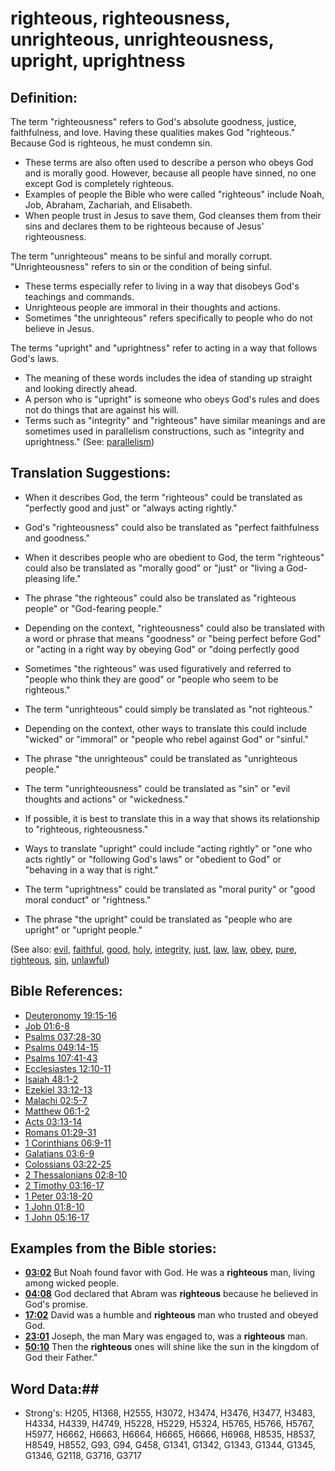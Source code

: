 # righteous, righteousness, unrighteous, unrighteousness, upright, uprightness #

## Definition: ##

The term "righteousness" refers to God's absolute goodness, justice, faithfulness, and love. Having these qualities makes God "righteous." Because God is righteous, he must condemn sin.

* These terms are also often used to describe a person who obeys God and is morally good. However, because all people have sinned, no one except God is completely righteous.
* Examples of people the Bible who were called "righteous" include Noah, Job, Abraham, Zachariah, and Elisabeth.
* When people trust in Jesus to save them, God cleanses them from their sins and declares them to be righteous because of Jesus' righteousness.

The term "unrighteous" means to be sinful and morally corrupt. "Unrighteousness" refers to sin or the condition of being sinful.

* These terms especially refer to living in a way that disobeys God's teachings and commands.
* Unrighteous people are immoral in their thoughts and actions.
* Sometimes "the unrighteous" refers specifically to people who do not believe in Jesus.

The terms "upright" and "uprightness" refer to acting in a way that follows God's laws.

* The meaning of these words includes the idea of standing up straight and looking directly ahead.
* A person who is "upright" is someone who obeys God's rules and does not do things that are against his will.
* Terms such as "integrity" and "righteous" have similar meanings and are sometimes used in parallelism constructions, such as "integrity and uprightness."  (See: [parallelism](rc://en/ta/man/translate/figs-parallelism))

## Translation Suggestions: ##

* When it describes God, the term "righteous" could be translated as "perfectly good and just" or "always acting rightly."
* God's "righteousness" could also be translated as "perfect faithfulness and goodness."
* When it describes people who are obedient to God, the term "righteous" could also be translated as "morally good" or "just" or "living a God-pleasing life."
* The phrase "the righteous" could also be translated as "righteous people" or "God-fearing people."
* Depending on the context, "righteousness" could also be translated with a word or phrase that means  "goodness" or "being perfect before God" or "acting in a right way by obeying God" or "doing perfectly good 
* Sometimes "the righteous" was used figuratively and referred to "people who think they are good" or "people who seem to be righteous."

* The term "unrighteous" could simply be translated as "not righteous."
* Depending on the context, other ways to translate this could include "wicked" or "immoral" or "people who rebel against God" or "sinful."
* The phrase "the unrighteous" could be translated as "unrighteous people."
* The term "unrighteousness" could be translated as "sin" or "evil thoughts and actions" or "wickedness."
* If possible, it is best to translate this in a way that shows its relationship to "righteous, righteousness."

* Ways to translate "upright" could include "acting rightly" or "one who acts rightly" or "following God's laws" or "obedient to God" or "behaving in a way that is right."
* The term "uprightness" could be translated as "moral purity" or "good moral conduct" or "rightness."
* The phrase "the upright" could be translated as "people who are upright" or "upright people."

(See also: [evil](evil.md), [faithful](faithful.md), [good](good.md), [holy](holy.md), [integrity](../other/integrity.md), [just](justice.md), [law](../other/law.md), [law](lawofmoses.md), [obey](../other/obey.md), [pure](purify.md), [righteous](../kt/righteous.md), [sin](sin.md), [unlawful](../other/lawful.md))

## Bible References: ##

* [Deuteronomy 19:15-16](rc://en/tn/help/deu/19/15)
* [Job 01:6-8](rc://en/tn/help/job/01/06)
* [Psalms 037:28-30](rc://en/tn/help/psa/037/028)
* [Psalms 049:14-15](rc://en/tn/help/psa/049/014)
* [Psalms 107:41-43](rc://en/tn/help/psa/107/041)
* [Ecclesiastes 12:10-11](rc://en/tn/help/ecc/12/10)
* [Isaiah 48:1-2](rc://en/tn/help/isa/48/01)
* [Ezekiel 33:12-13](rc://en/tn/help/ezk/33/12)
* [Malachi 02:5-7](rc://en/tn/help/mal/02/05)
* [Matthew 06:1-2](rc://en/tn/help/mat/06/01)
* [Acts 03:13-14](rc://en/tn/help/act/03/13)
* [Romans 01:29-31](rc://en/tn/help/rom/01/29)
* [1 Corinthians 06:9-11](rc://en/tn/help/1co/06/09)
* [Galatians 03:6-9](rc://en/tn/help/gal/03/06)
* [Colossians 03:22-25](rc://en/tn/help/col/03/22)
* [2 Thessalonians 02:8-10](rc://en/tn/help/2th/02/08)
* [2 Timothy 03:16-17](rc://en/tn/help/2ti/03/16)
* [1 Peter 03:18-20](rc://en/tn/help/1pe/03/18)
* [1 John 01:8-10](rc://en/tn/help/1jn/01/08)
* [1 John 05:16-17](rc://en/tn/help/1jn/05/16)

## Examples from the Bible stories: ##

* __[03:02](rc://en/tn/help/obs/03/02)__ But Noah found favor with God. He was a __righteous__  man, living among wicked people.
* __[04:08](rc://en/tn/help/obs/04/08)__ God declared that Abram was __righteous__  because he believed in God's promise.
* __[17:02](rc://en/tn/help/obs/17/02)__ David was a humble and __righteous__  man who trusted and obeyed God.
* __[23:01](rc://en/tn/help/obs/23/01)__ Joseph, the man Mary was engaged to, was a __righteous__  man.
* __[50:10](rc://en/tn/help/obs/50/10)__ Then the __righteous__  ones will shine like the sun in the kingdom of God their Father."

## Word Data:##

* Strong's: H205, H1368, H2555, H3072, H3474, H3476, H3477, H3483, H4334, H4339, H4749, H5228, H5229, H5324, H5765, H5766, H5767, H5977, H6662, H6663, H6664, H6665, H6666, H6968, H8535, H8537, H8549, H8552, G93, G94, G458, G1341, G1342, G1343, G1344, G1345, G1346, G2118, G3716, G3717
